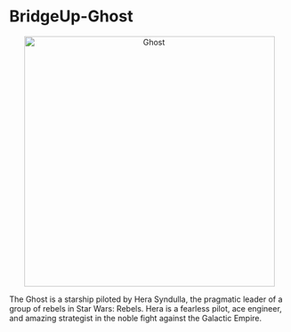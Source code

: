 # BridgeUp-Ghost

<p align="center">
  <img  src="http://www.jedinews.co.uk/wp-content/uploads/2018/01/forces-of-destiny-comic-hera.jpg" width="450px" alt="Ghost">
</p>



The Ghost is a starship piloted by Hera Syndulla, the pragmatic leader of a group of rebels in Star Wars: Rebels. Hera is a fearless pilot, ace engineer, and amazing strategist in the noble fight against the Galactic Empire.
